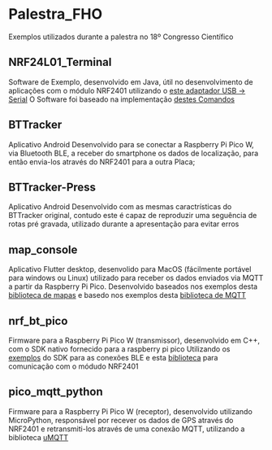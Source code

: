 # Palestra_FHO
Exemplos utilizados durante a palestra no 18º Congresso Científico


## NRF24L01_Terminal
 Software de Exemplo, desenvolvido em Java, útil no desenvolvimento de aplicações com o módulo NRF2401 utilizando o [este adaptador USB -> Serial]([https://produto.mercadolivre.com.br/MLB-3156300318-adaptador-usb-para-modulo-nrf24l01-_JM?matt_tool=40343894&matt_word=&matt_source=google&matt_campaign_id=14303413655&matt_ad_group_id=133855953276&matt_match_type=&matt_network=g&matt_device=c&matt_creative=584156655519&matt_keyword=&matt_ad_position=&matt_ad_type=pla&matt_merchant_id=720107929&matt_product_id=MLB3156300318&matt_product_partition_id=1801030559419&matt_target_id=aud-1966009190540:pla-1801030559419&gclid=CjwKCAjwvdajBhBEEiwAeMh1U4ARCDPCMEgAJB2K-79i-jsr0mjDibK3X6WgYShjBLIL6mZ-LwiQlBoC6z0QAvD_BwE]) 
 O Software foi baseado na implementação [destes Comandos]([(https://github.com/carmelopellegrino/rf24-serial-docs)])
 
## BTTracker
Aplicativo Android Desenvolvido para se conectar a Raspberry Pi Pico W, via Bluetooth BLE, a receber do smartphone os dados de localização, para então envia-los através do NRF2401 para a outra Placa;

## BTTracker-Press
Aplicativo Android Desenvolvido com as mesmas caractrísticas do BTTracker original, contudo este é capaz de reproduzir uma seguência de rotas pré gravada, utilizado durante a apresentação para evitar erros

## map_console
Aplicativo Flutter desktop, desenvolido para MacOS (fácilmente portável para windows ou Linux) utilizado para receber os dados enviados via MQTT a partir da Raspberry Pi Pico.
Desenvolvido baseados nos exemplos desta [biblioteca de mapas]([url](https://pub.dev/packages/map)) e basedo nos exemplos desta [biblioteca de MQTT]([url](https://pub.dev/packages/mqtt_client))

## nrf_bt_pico
Firmware para a Raspberry Pi Pico W (transmissor), desenvolvido em C++, com o SDK nativo fornecido para a raspberry pi pico
Utilizando os [exemplos]([url](https://github.com/raspberrypi/pico-examples/tree/master/pico_w/bt)) do SDK para as conexões BLE e esta [biblioteca]([url](https://github.com/nRF24/RF24)) para comunicação com o módudo NRF2401

## pico_mqtt_python
Firmware para a Raspberry Pi Pico W (receptor), desenvolvido utilizando MicroPython, responsável por recever os dados de GPS através do NRF2401 e retransmiti-los através de uma conexão MQTT, utilizando a biblioteca [uMQTT]([url](https://pypi.org/project/micropython-umqtt.simple/))
